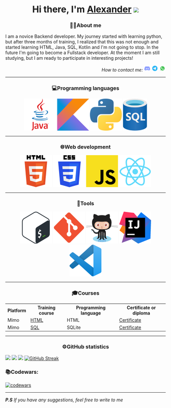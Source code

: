 <h1 align="center">Hi there, I'm <a href="/web/index.htm">Alexander</a> 
<img src="https://github.com/blackcater/blackcater/raw/main/images/Hi.gif" height="32"/></h1>
<h3 align="center"><span>👨‍💻</span>About me</h3>
<p>
I am a novice Backend developer. 
My journey started with learning python,
but after three months of training, 
I realized that this was not enough 
and started learning HTML, Java, SQL, Kotlin 
and I'm not going to stop. In the future 
I'm going to become a Fullstack developer.
At the moment I am still studying, 
but I am ready to participate in interesting 
projects!
</p>
<p align="right"><em>How to contact me: </em>
<a href="https://discordapp.com/users/847479130488569886/"><img width="20" height="20" src="pictures/discord.png"></a>
<a href="https://t.me/Fairen8"><img width="20" height="20" src="pictures/telegram.png"></a>
<a href="https://wa.me/qr/KU67JD4TMTNFA1"><img width="20" height="20" src="pictures/whatsapp.png"></a>
</p>
<hr>
<h3 align="center"><span>💻</span>Programming languages</h3>
<div align="center">
<img title="Java" width="100" height="100" src="pictures/Java.png">
<img title="Kotlin" width="100" height="100" src="pictures/Kotlin.png">
<img title="Python" width="100" height="100" src="pictures/Python.png">
<img title="SQLite" width="75" height="100" src="pictures/SQL.png">
</div>
<hr>
<h3 align="center"><span>🌐</span>Web development</h3>
<div align="center">
<img title="HTML" width="100" height="100" src="pictures/HTML.png">
<img title="CSS" width="100" height="100" src="pictures/CSS.png">
<img title="JavaScript" width="100" height="100" src="pictures/JavaScript.png">
<img title="React" width="100" height="100" src="pictures/React.png">
</div>
<hr>
<h3 align="center"><span>🔨</span>Tools</h3>
<div align="center">
<img title="bash" width="100" height="100" src="pictures/bash.png">
<img title="Git" width="100" height="100" src="pictures/Git.png">
<img title="GitHub" width="100" height="100" src="pictures/GitHub.png">
<img title="InteliJ" width="100" height="100" src="pictures/InteliJ.png">
<img title="Visual Studio Code" width="100" height="100" src="pictures/Visual_Studio_Code.png">
</div>
<hr>
<h3 align="center"><span>🎓</span>Сourses</h3>
<table>
<tr><th>Platform</th><th>Training course</th><th>Programming language</th><th>Certificate or diploma</th></tr>
<tr><td>Mimo</td><td><a href="https://mimo.org/web/194/section/0">HTML</a></td><td>HTML</td><td><a href="https://disk.yandex.ru/i/gyYKdQh8GW0iUg">Certificate</a></td></tr>
<tr><td>Mimo</td><td><a href="https://mimo.org/web/50/section/32">SQL</a></td><td>SQLite</td><td><a href="https://disk.yandex.ru/i/Q9bQKsjdnMllzg">Certificate</a></td></tr>
</table>
<hr>
<h3 align="center"><span>⚙️</span>GitHub statistics</h3>

![](http://github-profile-summary-cards.vercel.app/api/cards/profile-details?username=Fairen8&theme=chartreuse_dark)
![](http://github-profile-summary-cards.vercel.app/api/cards/stats?username=Fairen8&theme=chartreuse_dark)
![](http://github-profile-summary-cards.vercel.app/api/cards/most-commit-language?username=Fairen8&theme=chartreuse_dark)
[![GitHub Streak](http://github-readme-streak-stats.herokuapp.com?user=Fairen8&theme=dark)](https://git.io/streak-stats)

<h3><span>📚</span>Codewars:</h3>

[![codewars](https://www.codewars.com/users/Fairen8/badges/large)](https://www.codewars.com/users/Fairen8)

<hr>
<p><em>
<strong>P.S</strong> If you have any suggestions, feel free to write to me
</em></p>


